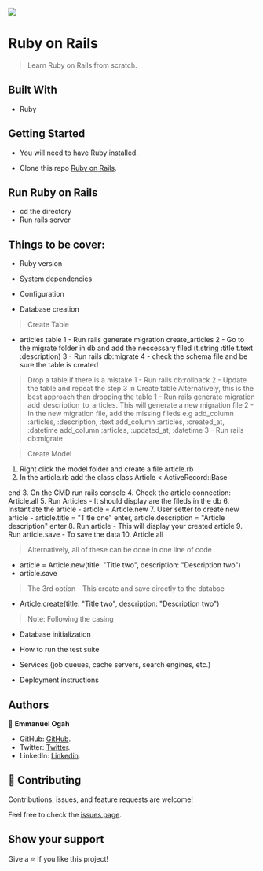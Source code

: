 ![](https://img.shields.io/badge/Microverse-blueviolet)

# Ruby on Rails

> Learn Ruby on Rails from scratch.


## Built With

- Ruby

## Getting Started

- You will need to have Ruby installed.

- Clone this repo [Ruby on Rails](https://github.com/Emmy-github-webdev/ruby-on-rails).

## Run Ruby on Rails

- cd the directory
- Run rails server

## Things to be cover:

* Ruby version

* System dependencies

* Configuration

* Database creation
> Create Table
- articles table
1 - Run rails generate migration create_articles
2 - Go to the migrate folder in db and add the neccessary filed (t.string :title t.text :description)
3 - Run rails db:migrate
4 - check the schema file and be sure the table is created

> Drop a table if there is a mistake
1 - Run rails db:rollback
2 - Update the table and repeat the step 3 in Create table
> Alternatively, this is the best approach than dropping the table
1 - Run rails generate migration add_description_to_articles. This will generate a new migration file
2 - In the new migration file, add the missing fileds e.g
add_column :articles, :description, :text
add_column :articles, :created_at, :datetime
add_column :articles, :updated_at, :datetime
3 - Run rails db:migrate

> Create Model
1. Right click the model folder and create a file article.rb
2. In the article.rb add the class
class Article < ActiveRecord::Base

end
3. On the CMD run rails console
4. Check the article connection: Article.all
5. Run Articles - It should display are the fileds in the db
6. Instantiate the article - article = Article.new
7. User setter to create new article - article.title = "Title one" enter, article.description = "Article description" enter
8. Run article - This will display your created article
9. Run article.save - To save the data
10. Article.all
> Alternatively, all of these can be done in one line of code
* article = Article.new(title: "Title two", description: "Description two")
* article.save

> The 3rd option - This create and save directly to the databse
* Article.create(title: "Title two", description: "Description two")


> Note: Following the casing

* Database initialization

* How to run the test suite

* Services (job queues, cache servers, search engines, etc.)

* Deployment instructions


## Authors

👤 **Emmanuel Ogah**

- GitHub: [GitHub](https://github.com/Emmy-github-webdev).
- Twitter: [Twitter](https://twitter.com/OgaemmanuelOga).
- LinkedIn: [Linkedin](https://www.linkedin.com/in/emmanuel-oga-16171584/).


## 🤝 Contributing

Contributions, issues, and feature requests are welcome!

Feel free to check the [issues page](https://github.com/Emmy-github-webdev/ruby-on-rails/issues).

## Show your support

Give a ⭐️ if you like this project!


